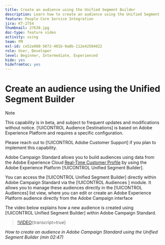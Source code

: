 ```yaml
---
title: Create an audience using the Unified Segment Builder
description: Learn how to create an audience using the Unified Segment Builder
feature: People Core Service Integration
jira: KT-2754
thumbnail: 27638.jpg
doc-type: feature video
activity: using
team: PM
exl-id: ce52a988-5072-401b-9a8b-112e42504022
role: User, Developer
level: Beginner, Intermediate, Experienced
hide: yes
hidefromtoc: yes
---
```

# Create an audience using the Unified Segment Builder

>[!NOTE]
>
>This capability is in beta, and subject to frequent updates and modifications without notice. [!UICONTROL Audience Destinations] is based on Adobe Experience Platform and requires a specific configuration.
>
>Please reach out to [!UICONTROL Adobe Customer Support] if you plan to implement this capability.

Adobe Campaign Standard allows you to build audiences using data from the Adobe Experience Cloud [Real-Time Customer Profile](https://experienceleague.adobe.com/docs/platform-learn/tutorials/profiles/understanding-the-real-time-customer-profile.html?lang=en) by using the Adobe Experience Platform [!UICONTROL Unified Segment Builder].

You can access the [!UICONTROL Unified Segment Builder] directly within Adobe Campaign Standard via the [!UICONTROL Audiences ] module. It allows you to manage these audiences directly in the [!UICONTROL Audiences] list view, where you can edit or create an Adobe Experience Platform audience directly from the Adobe Campaign interface

The video below explains how a new audience is created using [!UICONTROL Unified Segment Builder] within Adobe Campaign Standard.

>[!VIDEO](https://video.tv.adobe.com/v/27638?learn=on){transcript=true}

*How to create an audience in Adobe Campaign Standard using the Unified Segment Builder (min 02:47)*

